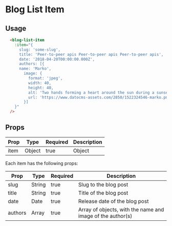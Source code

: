 # Blog List Item


## Usage

```html
  <blog-list-item
    :item="{                           
      slug: 'some-slug',
      title: 'Peer-to-peer apis Peer-to-peer apis Peer-to-peer apis',
      date: '2018-04-20T00:00:00.000Z',
      authors: [{
      name: 'Marko',
        image: {
          format: 'jpeg',
          width: 40,
          height: 40,
          alt: 'Two hands forming a heart around the sun during a sunset',
          url: 'https://www.datocms-assets.com/2850/1522324546-marko.png?fit=crop&h=40&w=40',
        }]
    }"
  />
```

## Props

| Prop | Type | Required | Description |
| --- | --- | --- | --- |
| item | Object | true | Object |

Each item has the following props:

| Prop | Type | Required | Description |
| --- | --- | --- | --- |
| slug | String | true | Slug to the blog post |
| title | String | true | Title of the blog post |
| date | Date | true | Release date of the blog post |
| authors | Array | true | Array of objects, with the name and image of the author(s) |
